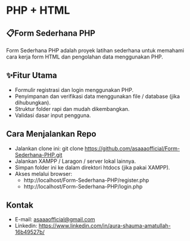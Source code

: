 # PHP + HTML

## 📋Form Sederhana PHP
Form Sederhana PHP adalah proyek latihan sederhana untuk memahami cara kerja form HTML dan pengolahan data menggunakan PHP.

## ✨Fitur Utama
- Formulir registrasi dan login menggunakan PHP.
- Penyimpanan dan verifikasi data menggunakan file / database (jika dihubungkan).
- Struktur folder rapi dan mudah dikembangkan.
- Validasi dasar input pengguna.
  
## Cara Menjalankan Repo
- Jalankan clone ini: git clone https://github.com/asaaaofficial/Form-Sederhana-PHP.git
- Jalankan XAMPP / Laragon / server lokal lainnya.
- Simpan folder ini ke dalam direktori htdocs (jika pakai XAMPP).
- Akses melalui browser:
  - http://localhost/Form-Sederhana-PHP/register.php
  - http://localhost/Form-Sederhana-PHP/login.php

## Kontak
- E-mail: asaaaofficial@gmail.com
- Linkedin: https://www.linkedin.com/in/aura-shauma-amatullah-16b49527b/
